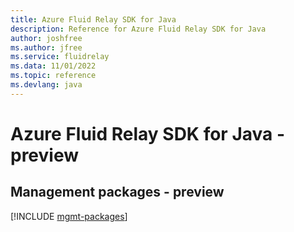 ```yaml
---
title: Azure Fluid Relay SDK for Java
description: Reference for Azure Fluid Relay SDK for Java
author: joshfree
ms.author: jfree
ms.service: fluidrelay
ms.data: 11/01/2022
ms.topic: reference
ms.devlang: java
---
```

# Azure Fluid Relay SDK for Java - preview

## Management packages - preview
[!INCLUDE [mgmt-packages](fluid-relay-mgmt-index.md)]